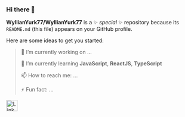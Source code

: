 ### Hi there 👋


**WyllianYurk77/WyllianYurk77** is a ✨ _special_ ✨ repository because its `README.md` (this file) appears on your GitHub profile.

Here are some ideas to get you started:

> 🔭 I’m currently working on ...
>
> 🌱 I’m currently learning **JavaScript**, **ReactJS**, **TypeScript**
>
> 📫 How to reach me: ...
>
> ⚡ Fun fact: ...

[<img src="https://180dc.org/wp-content/uploads/2020/01/Linkedin-logo-1-550x550-300x300.png" alt="LinkedIn" width="30px" height="30px">](https://www.linkedin.com/in/wyllian-asevedo/)

